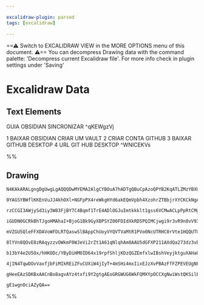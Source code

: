 ```yaml
---

excalidraw-plugin: parsed
tags: [excalidraw]

---
```

==⚠  Switch to EXCALIDRAW VIEW in the MORE OPTIONS menu of this document. ⚠== You can decompress Drawing data with the command palette: 'Decompress current Excalidraw file'. For more info check in plugin settings under 'Saving'


# Excalidraw Data

## Text Elements
GUIA OBSIDIAN SINCRONIZAR ^qKEWgzVj

1 BAIXAR OBSIDIAN
 CRIAR UM VAULT
2 CRIAR CONTA GITHUB
3 BAIXAR GITHUB DESKTOP
4 URL GIT HUB DESKTOP ^WNICEKVs

%%
## Drawing
```compressed-json
N4KAkARALgngDgUwgLgAQQQDwMYEMA2AlgCYBOuA7hADTgQBuCpAzoQPYB2KqATLZMzYBXUtiRoIACyhQ4zZAHoFAc0JRJQgEYA6bGwC2CgF7N6hbEcK4OCtptbErHALRY8RMpWdx8Q1TdIEfARcZgRmBShcZQUebQAObQBmGjoghH0EDihmbgBtcDBQMBKIEm4IAEcAaQBRAHVlIwA1ACtUkshYRAqoLCgO0sxuZwAWADY+QsgYEZ54gEZtAE4F

0YAGSYBWflKKEnVuJJ4khOXl+NGFpPX4reWkgHYd6akEQmVpbh4XzohrZTBbjrXYCKCkNgAawQAGE2Pg2KQKgBiBYINFowaQTS4bCQ5QQoQcYhwhFIiTg6zMOC4QLZLEQABmhHw+AAyrAgRJBB4GcxwVCEPUDpJvqCIPyIdCOTAuegeeVxYTPhxwrk0AtxWwadg1LMNesQa8CcI4ABJYjq1B5AC64sZ5EyFu4HCErPFhGJWAquHWDMJxNVzCtrvd

rzCCGI3AWjySd3iy3W83FjBY7C4Bqmf1TrE4ADlOGJuImtkkklt1gss6VCMwACLpPpRtCMghhcWaYTE2rBTLZENu/DioRwYi4JvR2PxBMLVYXR6a15EDiQl2D8UIvGR7it/Dt159TADCQAcQAqmaAIKoADyACE2Wa61e86hH3mYQAlG95s0ALUvT9/UoAAVfoKnPK9bwfJ8XzfM0P2/X8AKA+1OCgNlCCMcReCNP5GXQgAxXB9BZfVUF+UpDygS8

iGUDN0GCRkBhTJgoHMAhaI+BjoG1Bk9GyXBPSYZ00FDIdXkRD5PQIMCjwgi9r3vR9n0vV93y/H9/0AhlcCEKA2E/cIsJw8EhAQDdhIACXeT5j1QJYfkKABfXZihrZt0HqX8YVqapmlycVuhw6BwPFYY0GcBZ1komYRmix4VjWTYfnFfZiEONAbjidYkguLZ7i2R5cqrWK3g+L4NVS14ATlPDSklQVSURFEMXRJAO1xfEAxJeEWopcgOGpWkshY15

mVZGU5QleFFXDAVoWFDLRTQaswSlBAppChUoyVYQVTVaMtR1PVo0NcUTRHC0rVte1HQQUTUHEj0vQi9BcAWf0u2IIMBzDP4I080rlnGGKeCrVi004aMQch3MOALDgizQcZxlGR54h4cZljWsp60bbcWzbCzXk7IliB7DJRr+iS/hHMcJw1KcEyx+JnkeXHN2hTzd33P5qIqBZUDvS8zQADUA6CVJfAAdDhUC/K9P1QM8AFlUGaS8zwAGRAuWeAVz

8lYVn8QOvE8zRAqyzzvOWkmF0WJeVi2rZt1A61qNlqhAm8AAU5dGFXP211AXdQa273dz3vb94CKDk+yICFkXxcl5TYLUuXDeNtWNa13X9ezyWYVN83LYju2HdT53y7dj2vZ9/2OEDs9g9Dy3w7r6PG4ZAjskw7DvnqyA+6gYjSPwciyuorj6IqJixuzNiOPwWeeIMuB+PQoTVVIR7nsk0hpI4WTwIkZPHbTmDVLzLPFcl3PNZ1vWOAN+/lZLvMzf

b13bY4e2U5Ox/hHKODc/YByDiHMOID64x19rpfShljKDzQGZEmfxlwIBshVeyjktguXAHaOguA4BwA5OOHC7loCSCpvPHBgwGCEAQBQO8XVLrEmauSdAyJGS8L4Qw7AIg6RQDNH0fQHINqcNau1TEuwICCNIMI0RGRWF4nYb1MkvRBrDWEQIoRo1lH6EIiydknJtqzV2oUeR+jsiGIkYKJamVeByIUUosR9jpRmIqDtPRiiDFiM/PtSQv0jpWNcf

4jIN4TqwDOvVaxfjbFiMIkREiZFuCUXiW4jIyT+4mSHi4mxIixEJzXvPBAzFfFZPEVEUgNFFFsAoDQ3AnkD6lHCYkjItRiSXnqY0kInl/i9MqRE/QPSITx3gCFHqDDmDYAhKyMW6TopyNmfM/AABNI44NtC3HuE8DJRg2AGG4O5SA9ACDmWjC5ApCSikZECeTEJEhplyIJCQAeOEeBxLecQDkCBN5oAyT81WbBiAIC6bgTQwQebE1eUfDR/VUCnI

gHeeEAzSDKBxAACnBo8agvAYz4txfi9Y2gtgAEoGRGWUG6WkFQMXYpOCCXgNwiWstQKSilEBrlhMKR4hAUT2KcBpnIh0JEEBGS9EfDgygTmvCyJC6F3A0HimwEQAFqAVWvBPpkZVpBzJan0pgvV5keWlDsK0BA2AchshPnAEFYKIVQsJqgXm6DIC4nYowECRz8Byv5pM7x6RrXpn4kIfkBgQKBrEuuJcbAtwwr3O6yA+BQg0RDd631a5WQELAK5O

gE1wgnOciAZyQA==
```
%%